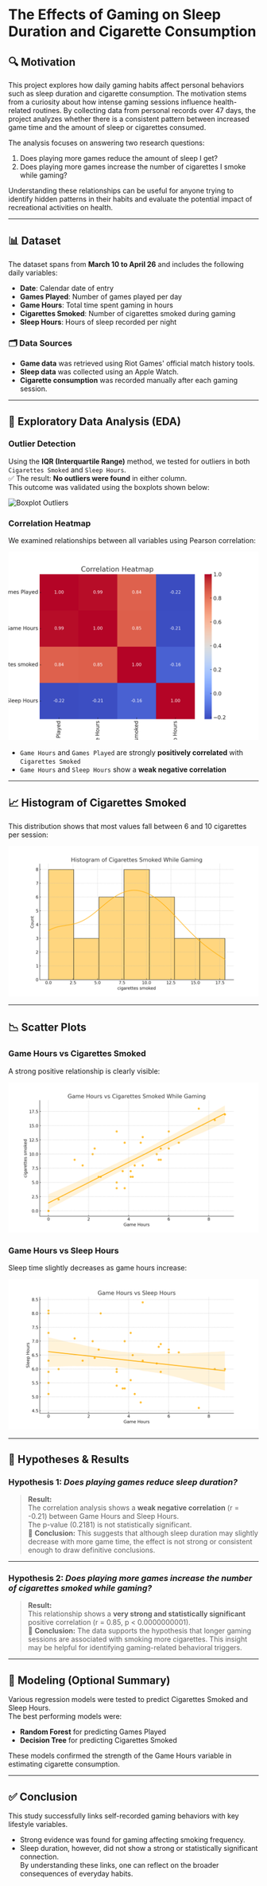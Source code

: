 # The Effects of Gaming on Sleep Duration and Cigarette Consumption

## 🔍 Motivation

This project explores how daily gaming habits affect personal behaviors such as sleep duration and cigarette consumption. The motivation stems from a curiosity about how intense gaming sessions influence health-related routines. By collecting data from personal records over 47 days, the project analyzes whether there is a consistent pattern between increased game time and the amount of sleep or cigarettes consumed.

The analysis focuses on answering two research questions:
1. Does playing more games reduce the amount of sleep I get?
2. Does playing more games increase the number of cigarettes I smoke while gaming?

Understanding these relationships can be useful for anyone trying to identify hidden patterns in their habits and evaluate the potential impact of recreational activities on health.

---

## 📊 Dataset

The dataset spans from **March 10 to April 26** and includes the following daily variables:

- **Date**: Calendar date of entry
- **Games Played**: Number of games played per day
- **Game Hours**: Total time spent gaming in hours
- **Cigarettes Smoked**: Number of cigarettes smoked during gaming
- **Sleep Hours**: Hours of sleep recorded per night

### 🗂️ Data Sources
- **Game data** was retrieved using Riot Games' official match history tools.
- **Sleep data** was collected using an Apple Watch.
- **Cigarette consumption** was recorded manually after each gaming session.

---

## 📌 Exploratory Data Analysis (EDA)

### Outlier Detection
Using the **IQR (Interquartile Range)** method, we tested for outliers in both `Cigarettes Smoked` and `Sleep Hours`.  
✅ The result: **No outliers were found** in either column.  
This outcome was validated using the boxplots shown below:

![Boxplot Outliers](plots/boxplot_outliers.png)

### Correlation Heatmap
We examined relationships between all variables using Pearson correlation:

![Correlation Heatmap](plots/heatmap_correlation.png)

- `Game Hours` and `Games Played` are strongly **positively correlated** with `Cigarettes Smoked`
- `Game Hours` and `Sleep Hours` show a **weak negative correlation**

---

## 📈 Histogram of Cigarettes Smoked

This distribution shows that most values fall between 6 and 10 cigarettes per session:

![Histogram](plots/histogram_cigarettes.png)

---

## 📉 Scatter Plots

### Game Hours vs Cigarettes Smoked  
A strong positive relationship is clearly visible:

![Scatter Cigarettes](plots/scatter_gamehours_cigarettes.png)

### Game Hours vs Sleep Hours  
Sleep time slightly decreases as game hours increase:

![Scatter Sleep](plots/scatter_gamehours_sleephours.png)

---

## 🧪 Hypotheses & Results

### Hypothesis 1: *Does playing games reduce sleep duration?*

> **Result:**  
The correlation analysis shows a **weak negative correlation** (r = -0.21) between Game Hours and Sleep Hours.  
The p-value (0.2181) is not statistically significant.  
📌 **Conclusion:** This suggests that although sleep duration may slightly decrease with more game time, the effect is not strong or consistent enough to draw definitive conclusions.

---

### Hypothesis 2: *Does playing more games increase the number of cigarettes smoked while gaming?*

> **Result:**  
This relationship shows a **very strong and statistically significant** positive correlation (r = 0.85, p < 0.0000000001).  
📌 **Conclusion:** The data supports the hypothesis that longer gaming sessions are associated with smoking more cigarettes. This insight may be helpful for identifying gaming-related behavioral triggers.

---

## 🧠 Modeling (Optional Summary)

Various regression models were tested to predict Cigarettes Smoked and Sleep Hours.  
The best performing models were:
- **Random Forest** for predicting Games Played
- **Decision Tree** for predicting Cigarettes Smoked

These models confirmed the strength of the Game Hours variable in estimating cigarette consumption.

---

## ✅ Conclusion

This study successfully links self-recorded gaming behaviors with key lifestyle variables.  
- Strong evidence was found for gaming affecting smoking frequency.  
- Sleep duration, however, did not show a strong or statistically significant connection.  
By understanding these links, one can reflect on the broader consequences of everyday habits.
